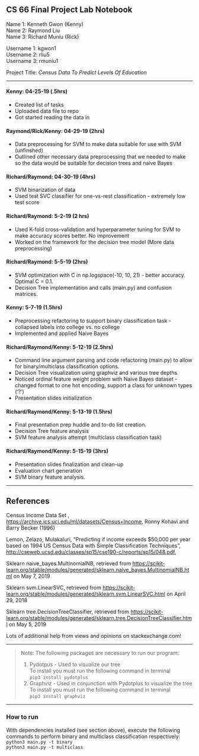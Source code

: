 ## CS 66 Final Project Lab Notebook

Name 1: Kenneth Gwon (Kenny)  
Name 2: Raymond Liu   
Name 3: Richard Muniu (Rick)  

Username 1: kgwon1  
Username 2: rliu5  
Username 3: rmuniu1  

Project Title: *Census Data To Predict Levels Of Education*  

---

#### Kenny: 04-25-19 (.5hrs)
* Created list of tasks
* Uploaded data file to repo
* Got started reading the data in

#### Raymond/Rick/Kenny: 04-29-19 (2hrs)
* Data preprocessing for SVM to make data suitable for use with SVM (unfinshed)
* Outlined other necessary data preprocessing that we needed to make so the data would be suitable for decision trees and naive Bayes 

#### Richard/Raymond: 04-30-19 (4hrs)
* SVM binarization of data
* Used test SVC classifier for one-vs-rest classification - extremely low test score

#### Richard/Raymond: 5-2-19 (2 hrs)
* Used K-fold cross-validation and hyperparameter tuning for SVM to make accuracy scores better. No improvement
* Worked on the framework for the decision tree model (More data preprocessing)

#### Richard/Raymond: 5-5-19 (2hrs)
* SVM optimization with C in np.logspace(-10, 10, 21) - better accuracy. Optimal C = 0.1.
* Decision Tree implementation and calls (main.py) and confusion matrices.

#### Kenny: 5-7-19 (1.5hrs)
* Preprocessing refactoring to support binary classification task - collapsed labels into college vs. no college
* Implemented and applied Naive Bayes

#### Richard/Raymond/Kenny: 5-12-19 (2.5hrs)
* Command line argument parsing and code refactoring (main.py) to allow for binary/multiclass classification options.
* Decision Tree visualization using graphviz and various tree depths
* Noticed ordinal feature weight problem with Naive Bayes dataset - changed format to one hot encoding, support a class for unknown types (‘?’)
* Presentation slides initialization

#### Richard/Raymond/Kenny: 5-13-19 (1.5hrs)
* Final presentation prep huddle and to-do list creation.
* Decision Tree feature analysis 
* SVM feature analysis attempt (multiclass classification task)

#### Richard/Raymond/Kenny: 5-15-19 (3hrs)
* Presentation slides finalization and clean-up
* Evaluation chart generation
* SVM binary feature analysis.

---

## References
Census Income Data Set , https://archive.ics.uci.edu/ml/datasets/Census+Income, Ronny Kohavi and Barry Becker (1996)

Lemon, Zelazo, Mulakaluri, “Predicting if income exceeds $50,000 per year based on 1994 US Census Data with Simple Classification Techniques”, http://cseweb.ucsd.edu/classes/sp15/cse190-c/reports/sp15/048.pdf, 

Sklearn naive_bayes.MultinomialNB, retrieved from https://scikit-learn.org/stable/modules/generated/sklearn.naive_bayes.MultinomialNB.html on May 7, 2019

Sklearn svm.LinearSVC, retrieved from https://scikit-learn.org/stable/modules/generated/sklearn.svm.LinearSVC.html on April 29, 2018

Sklearn tree.DecisionTreeClassifier, retrieved from https://scikit-learn.org/stable/modules/generated/sklearn.tree.DecisionTreeClassifier.html on May 5, 2019

Lots of additional help from views and opinions on stackexchange.com!

---

> Note: The following packages are necessary to run our program:
> 1) Pydotpus - Used to visualize our tree  
>    To install you must run the following command in terminal  
> `pip3 install pydotplus`  
> 2) Graphviz - Used in conjunction with Pydotplus to visualize the tree  
>    To install you must run the following command in terminal  
> `pip3 install graphviz`  

---

### How to run
With dependencies installed (see section above), execute the following commands to perform binary and multiclass classification respectively:  
`python3 main.py -t binary`  
`python3 main.py -t multiclass`

